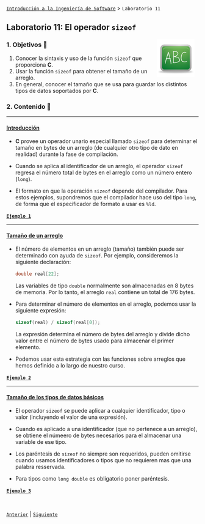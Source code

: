 [`Introducción a la Ingeniería de Software`](../README.md) > `Laboratorio 11`

## Laboratorio 11: El operador `sizeof`

<img src="../imagenes/pizarron.png" align="right" height="100" width="100" hspace="10">

### 1. Objetivos :dart:

1. Conocer la sintaxis y uso de la función `sizeof` que proporciona __C__.
1. Usar la función `sizeof` para obtener el tamaño de un arreglo.
1. En general, conocer el tamaño que se usa para guardar los distintos tipos de datos soportados por __C__.

### 2. Contenido :blue_book:

---

#### <ins>Introducción</ins>

- __C__ provee un operador unario especial llamado `sizeof` para determinar el tamaño en bytes de un arreglo (de cualquier otro tipo de dato en realidad) durante la fase de compilación. 

- Cuando se aplica al identificador de un arreglo, el operador `sizeof` regresa el número total de bytes en el arreglo como un número entero (`long`). 

- El formato en que la operación `sizeof` depende del compilador. Para estos ejemplos, supondremos que el compilador hace uso del tipo `long`, de forma que el especificador de formato a usar es `%ld`.

**[`Ejemplo 1`](ejemplo01/README.md)**

---

#### <ins>Tamaño de un arreglo</ins>

- El número de elementos en un arreglo (tamaño) también puede ser determinado con ayuda de `sizeof`. Por ejemplo, consideremos la siguiente declaración:

   ```c
   double real[22];
   ```

   Las variables de tipo `double` normalmente son almacenadas en 8 bytes de memoria. Por lo tanto, el arreglo `real` contiene un total de 176 bytes.

- Para determinar el número de elementos en el arreglo, podemos usar la siguiente expresión:

   ```c
   sizeof(real) / sizeof(real[0]);
   ```

   La expresión determina el número de bytes del arreglo y divide dicho valor entre el número de bytes usado para almacenar el primer elemento.

- Podemos usar esta estrategia con las funciones sobre arreglos que hemos definido a lo largo de nuestro curso.

**[`Ejemplo 2`](ejemplo02/README.md)**

---

#### <ins>Tamaño de los tipos de datos básicos</ins>

- El operador `sizeof` se puede aplicar a cualquier identificador, tipo o valor (incluyendo el valor de una expresión).

- Cuando es aplicado a una identificador (que no pertenece a un arreglo), se obtiene el númeero de bytes necesarios para el almacenar una variable de ese tipo.

- Los paréntesis de `sizeof` no siempre son requeridos, pueden omitirse cuando usamos identificadores o tipos que no requieren mas que una palabra resservada. 

- Para tipos como `long double` es obligatorio poner paréntesis.

**[`Ejemplo 3`](ejemplo03/README.md)**

<br/>

[`Anterior`](../laboratorio10/README.md) | [`Siguiente`](../laboratorio12/README.md)
